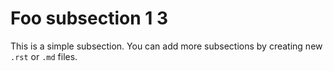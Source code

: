 # Foo subsection 1 3

This is a simple subsection. You can add more subsections by creating new `.rst` or `.md` files.
